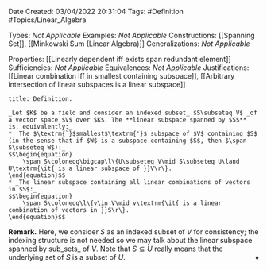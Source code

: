<div class="topSpace"></div>

Date Created: 03/04/2022 20:31:04
Tags: #Definition #Topics/Linear_Algebra

Types: _Not Applicable_
Examples: _Not Applicable_
Constructions: [[Spanning Set]], [[Minkowski Sum (Linear Algebra)]]
Generalizations: _Not Applicable_

Properties: [[Linearly dependent iff exists span redundant element]]
Sufficiencies: _Not Applicable_
Equivalences: _Not Applicable_
Justifications: [[Linear combination iff in smallest containing subspace]], [[Arbitrary intersection of linear subspaces is a linear subspace]]

``` ad-Definition
title: Definition.

_Let $K$ be a field and consider an indexed subset_ $S\subseteq V$ _of a vector space $V$ over $K$. The **linear subspace spanned by $S$** is, equivalently:_
* _The $\textrm{`}$smallest$\textrm{'}$ subspace of $V$ containing $S$ (in the sense that if $W$ is a subspace containing $S$, then $\span S\subseteq W$):_
$$\begin{equation}
    \span S\coloneqq\bigcap\l\{U\subseteq V\mid S\subseteq U\land U\textrm{\it{ is a linear subspace of }}V\r\}.
\end{equation}$$
* _The linear subspace containing all linear combinations of vectors in $S$:_
$$\begin{equation}
    \span S\coloneqq\l\{v\in V\mid v\textrm{\it{ is a linear combination of vectors in }}S\r\}.
\end{equation}$$

```

**Remark.** Here, we consider $S$ as an indexed subset of $V$ for consistency; the indexing structure is not needed so we may talk about the linear subspace spanned by sub_sets_ of $V$. Note that $S\subseteq U$ really means that the underlying set of $S$ is a subset of $U$.<span style="float:right;">$\blacklozenge$</span>
